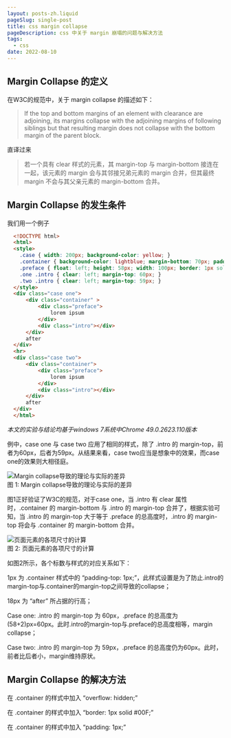 ```yaml
---
layout: posts-zh.liquid
pageSlug: single-post
title: css margin collapse 
pageDescription: css 中关于 margin 崩塌的问题与解决方法
tags:  
  - css
date: 2022-08-10
---
```

## Margin Collapse 的定义
在W3C的规范中，关于 margin collapse 的描述如下：
>If the top and bottom margins of an element with clearance are adjoining, its margins collapse with the adjoining margins of following siblings but that resulting margin does not collapse with the bottom margin of the parent block.

直译过来
>若一个具有 clear 样式的元素，其 margin-top 与 margin-bottom 接连在一起，该元素的 margin 会与其邻接兄弟元素的 margin 合并，但其最终 margin 不会与其父亲元素的 margin-bottom 合并。

## Margin Collapse 的发生条件
我们用一个例子
```html
  <!DOCTYPE html>
  <html>
  <style>
    .case { width: 200px; background-color: yellow; }
    .container { background-color: lightblue; margin-bottom: 70px; padding-top: 1px; }
    .preface { float: left; height: 58px; width: 100px; border: 1px solid red; }
    .one .intro { clear: left; margin-top: 60px; }
    .two .intro { clear: left; margin-top: 59px; }
  </style>
  <div class="case one">
      <div class="container" >
          <div class="preface">
              lorem ipsum
          </div>
          <div class="intro"></div>
      </div>
      after
  </div>
  <hr>
  <div class="case two">
      <div class="container">
          <div class="preface">
              lorem ipsum
          </div>
          <div class="intro"></div>
      </div>
      after
  </div>
  </html>
```
*本文的实验与结论均基于windows 7系统中Chrome 49.0.2623.110版本*

例中，case one 与 case two 应用了相同的样式，除了 .intro 的 margin-top，前者为60px，后者为59px。从结果来看，case two应当是想象中的效果，而case one的效果则大相径庭。

<div class="divimg-wrapper">
  <div class="img">
    <img src="/assets/img/2022/01/04-2.png" alt="Margin collapse导致的理论与实际的差异">
  </div>
  <div class="img-desc">图 1: Margin collapse导致的理论与实际的差异</div>
</div>

图1正好验证了W3C的规范，对于case one，当 .intro 有 clear 属性时，.container 的 margin-bottom 与 .intro 的 margin-top 合并了，根据实验可知，当 .intro 的 margin-top 大于等于 .preface 的总高度时，.intro 的 margin-top 将会与 .container 的 margin-bottom 合并。

<div class="divimg-wrapper">
  <div class="img">
    <img src="/assets/img/2022/01/04-3.png" alt="页面元素的各项尺寸的计算">
  </div>
  <div class="img-desc">图 2: 页面元素的各项尺寸的计算</div>
</div>

如图2所示，各个标数与样式的对应关系如下：

1px 为 .container 样式中的 “padding-top: 1px;”，此样式设置是为了防止.intro的margin-top与.container的margin-top之间导致的collapse；

18px 为 “after” 所占据的行高；

Case one: .intro 的 margin-top 为 60px，.preface 的总高度为(58+2)px=60px。此时.intro的margin-top与.preface的总高度相等，margin collapse；

Case two: .intro 的 margin-top 为 59px，.preface 的总高度仍为60px。此时，前者比后者小，margin维持原状。

## Margin Collapse 的解决方法
在 .container 的样式中加入 “overflow: hidden;”

在 .container 的样式中加入 “border: 1px solid #00F;”

在 .container 的样式中加入 “padding: 1px;”
